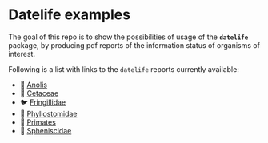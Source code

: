 
# Datelife examples

The goal of this repo is to show the possibilities of usage of the
**`datelife`** package, by producing pdf reports of the information
status of organisms of interest.

Following is a list with links to the `datelife` reports currently
available:

<!-- ``` {r echo = FALSE, warning=FALSE, message = FALSE, results = 'asis'}
# emo::ji("speak_no_evil")
# emo::ji("lizard")
# emo::ji("whale")
# emo::ji("bird")
# emo::ji("bat")
# emo::ji("penguin")
``` -->

  - 🦎
    [Anolis](https://github.com/LunaSare/datelife_examples/blob/master/docs/Anolis_report.pdf)
  - 🐳
    [Cetaceae](https://github.com/LunaSare/datelife_examples/blob/master/docs/Cetacea_report.pdf)
  - 🐦
    [Fringillidae](https://github.com/LunaSare/datelife_examples/blob/master/docs/Fringillidae_report.pdf)
  - 🦇
    [Phyllostomidae](https://github.com/LunaSare/datelife_examples/blob/master/docs/Phyllostomidae_report.pdf)
  - 🙊
    [Primates](https://github.com/LunaSare/datelife_examples/blob/master/docs/Primates_report.pdf)
  - 🐧
    [Spheniscidae](https://github.com/LunaSare/datelife_examples/blob/master/docs/Spheniscidae_report.pdf)
